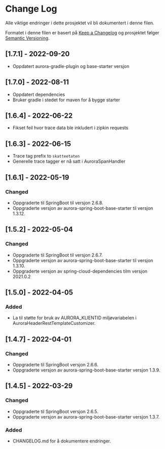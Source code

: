 # Change Log

Alle viktige endringer i dette prosjektet vil bli dokumentert i denne filen.

Formatet i denne filen er basert på [Keep a Changelog](http://keepachangelog.com/)
og prosjektet følger [Semantic Versioning](http://semver.org/).

## [1.7.1] - 2022-09-20
- Oppdatert aurora-gradle-plugin og base-starter versjon

## [1.7.0] - 2022-08-11
- Oppdatert dependencies
- Bruker gradle i stedet for maven for å bygge starter

## [1.6.4] - 2022-06-22
- Fikset feil hvor trace data ble inkludert i zipkin requests

## [1.6.3] - 2022-06-15
- Trace tag prefix to `skatteetaten`
- Generelle trace tagger er nå satt i AuroraSpanHandler

## [1.6.1] - 2022-05-19

### Changed

- Oppgraderte til SpringBoot til versjon 2.6.8.
- Oppgraderte versjon av aurora-spring-boot-base-starter til versjon 1.3.12.

## [1.5.2] - 2022-05-04

### Changed

- Oppgraderte til SpringBoot til versjon 2.6.7.
- Oppgraderte versjon av aurora-spring-boot-base-starter til versjon 1.3.10.
- Oppgraderte versjon av spring-cloud-dependencies tilm versjon 2021.0.2

## [1.5.0] - 2022-04-05

### Added

- La til støtte for bruk av AURORA_KLIENTID miljøvariabelen i AuroraHeaderRestTemplateCustomizer.

## [1.4.7] - 2022-04-01

### Changed

- Oppgraderte til SpringBoot versjon 2.6.6.
- Oppgraderte versjon av aurora-spring-boot-base-starter versjon 1.3.9.

## [1.4.5] - 2022-03-29

### Changed

- Oppgraderte til SpringBoot versjon 2.6.5.
- Oppgraderte versjon av aurora-spring-boot-base-starter versjon 1.3.7.

### Added

- CHANGELOG.md for å dokumentere endringer.
